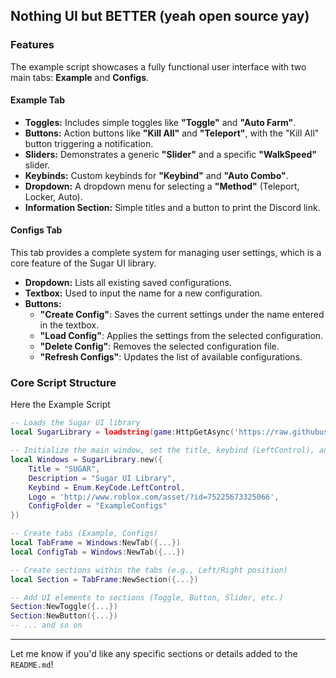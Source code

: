 ## Nothing UI but BETTER (yeah open source yay)

### **Features**

The example script showcases a fully functional user interface with two main tabs: **Example** and **Configs**.

#### **Example Tab**

  * **Toggles:** Includes simple toggles like **"Toggle"** and **"Auto Farm"**.
  * **Buttons:** Action buttons like **"Kill All"** and **"Teleport"**, with the "Kill All" button triggering a notification.
  * **Sliders:** Demonstrates a generic **"Slider"** and a specific **"WalkSpeed"** slider.
  * **Keybinds:** Custom keybinds for **"Keybind"** and **"Auto Combo"**.
  * **Dropdown:** A dropdown menu for selecting a **"Method"** (Teleport, Locker, Auto).
  * **Information Section:** Simple titles and a button to print the Discord link.

#### **Configs Tab**

This tab provides a complete system for managing user settings, which is a core feature of the Sugar UI library.

  * **Dropdown:** Lists all existing saved configurations.
  * **Textbox:** Used to input the name for a new configuration.
  * **Buttons:**
      * **"Create Config"**: Saves the current settings under the name entered in the textbox.
      * **"Load Config"**: Applies the settings from the selected configuration.
      * **"Delete Config"**: Removes the selected configuration file.
      * **"Refresh Configs"**: Updates the list of available configurations.

### **Core Script Structure**

Here the Example Script

```lua
-- Loads the Sugar UI library
local SugarLibrary = loadstring(game:HttpGetAsync('https://raw.githubusercontent.com/Yomkav2/Sugar-UI/refs/heads/main/main'))();

-- Initialize the main window, set the title, keybind (LeftControl), and config folder
local Windows = SugarLibrary.new({
    Title = "SUGAR",
    Description = "Sugar UI Library",
    Keybind = Enum.KeyCode.LeftControl,
    Logo = 'http://www.roblox.com/asset/?id=75225673325066',
    ConfigFolder = "ExampleConfigs"
})

-- Create tabs (Example, Configs)
local TabFrame = Windows:NewTab({...})
local ConfigTab = Windows:NewTab({...})

-- Create sections within the tabs (e.g., Left/Right position)
local Section = TabFrame:NewSection({...})

-- Add UI elements to sections (Toggle, Button, Slider, etc.)
Section:NewToggle({...})
Section:NewButton({...})
-- ... and so on
```

-----

Let me know if you'd like any specific sections or details added to the `README.md`\!
